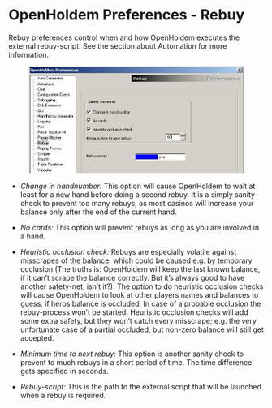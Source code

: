 # OpenHoldem Preferences - Rebuy

Rebuy preferences control when and how OpenHoldem executes the external
rebuy-script. See the section about Automation for more information.

<figure>
<img src="images/preferences_rebuy.jpg" />
</figure>

- *Change in handnumber:* This option will cause OpenHoldem to wait at
  least for a new hand before doing a second rebuy. It is a simply
  sanity-check to prevent too many rebuys, as most casinos will increase
  your balance only after the end of the current hand.

- *No cards:* This option will prevent rebuys as long as you are
  involved in a hand.

- *Heuristic occlusion check:* Rebuys are especially volatile against
  misscrapes of the balance, which could be caused e.g. by temporary
  occlusion (The truths is: OpenHoldem will keep the last known balance,
  if it can’t scrape the balance correctly. But it’s always good to have
  another safety-net, isn’t it?). The option to do heuristic occlusion
  checks will cause OpenHoldem to look at other players names and
  balances to guess, if heros balance is occluded. In case of a probable
  occlusion the rebuy-process won’t be started. Heuristic occlusion
  checks will add some extra safety, but they won’t catch every
  misscrape; e.g. the very unfortunate case of a partial occluded, but
  non-zero balance will still get accepted.

- *Minimum time to next rebuy:* This option is another sanity check to
  prevent to much rebuys in a short period of time. The time difference
  gets specified in seconds.

- *Rebuy-script:* This is the path to the external script that will be
  launched when a rebuy is required.
